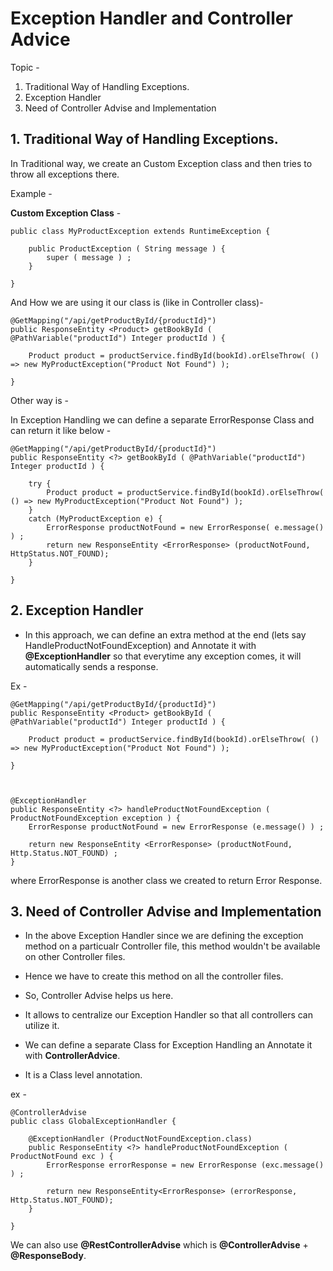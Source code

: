 # Exception Handler and Controller Advice

Topic - 
1. Traditional Way of Handling Exceptions.
2. Exception Handler
3. Need of Controller Advise and Implementation

## 1. Traditional Way of Handling Exceptions.

In Traditional way, we create an Custom Exception class and then tries to throw all exceptions there.

Example - 

**Custom Exception Class** - 

```
public class MyProductException extends RuntimeException {

    public ProductException ( String message ) {
        super ( message ) ;
    }

}
```


And How we are using it our class is (like in Controller class)- 

```
@GetMapping("/api/getProductById/{productId}")
public ResponseEntity <Product> getBookById ( @PathVariable("productId") Integer productId ) {
    
    Product product = productService.findById(bookId).orElseThrow( () => new MyProductException("Product Not Found") );

}
```


Other way is - 

In Exception Handling we can define a separate ErrorResponse Class and can return it like below - 

```
@GetMapping("/api/getProductById/{productId}")
public ResponseEntity <?> getBookById ( @PathVariable("productId") Integer productId ) {
    
    try {
        Product product = productService.findById(bookId).orElseThrow( () => new MyProductException("Product Not Found") );
    }
    catch (MyProductException e) {
        ErrorResponse productNotFound = new ErrorResponse( e.message() ) ;
        return new ResponseEntity <ErrorResponse> (productNotFound, HttpStatus.NOT_FOUND);
    }

}
```





## 2. Exception Handler

- In this approach, we can define an extra method at the end (lets say HandleProductNotFoundException) and Annotate it with **@ExceptionHandler** so that everytime any exception comes, it will automatically sends a response.

Ex - 

```
@GetMapping("/api/getProductById/{productId}")
public ResponseEntity <Product> getBookById ( @PathVariable("productId") Integer productId ) {
    
    Product product = productService.findById(bookId).orElseThrow( () => new MyProductException("Product Not Found") );

}



@ExceptionHandler
public ResponseEntity <?> handleProductNotFoundException ( ProductNotFoundException exception ) {
    ErrorResponse productNotFound = new ErrorResponse (e.message() ) ;

    return new ResponseEntity <ErrorResponse> (productNotFound, Http.Status.NOT_FOUND) ; 
}
```
where ErrorResponse is another class we created to return Error Response.






## 3. Need of Controller Advise and Implementation

- In the above Exception Handler since we are defining the exception method on a particualr Controller file, this method wouldn't be available on other Controller files.

- Hence we have to create this method on all the controller files.

- So, Controller Advise helps us here.

- It allows to centralize our Exception Handler so that all controllers can utilize it.

- We can define a separate Class for Exception Handling an Annotate it with **ControllerAdvice**.

- It is a Class level annotation.

ex - 

```
@ControllerAdvise
public class GlobalExceptionHandler {

    @ExceptionHandler (ProductNotFoundException.class)
    public ResponseEntity <?> handleProductNotFoundException ( ProductNotFound exc ) {
        ErrorResponse errorResponse = new ErrorResponse (exc.message() ) ;

        return new ResponseEntity<ErrorResponse> (errorResponse, Http.Status.NOT_FOUND);
    }

}
```



We can also use **@RestControllerAdvise** which is **@ControllerAdvise** + **@ResponseBody**.